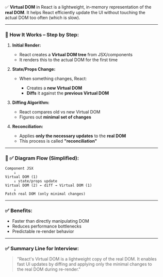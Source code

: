 ✅ **Virtual DOM** in React is a lightweight, in-memory representation of the **real DOM**. It helps React efficiently update the UI without touching the actual DOM too often (which is slow).

---

### 🔹 **How It Works – Step by Step:**

1. **Initial Render:**

   * React creates a **Virtual DOM tree** from JSX/components
   * It renders this to the actual DOM for the first time

2. **State/Props Change:**

   * When something changes, React:

     * Creates a **new Virtual DOM**
     * **Diffs** it against the **previous Virtual DOM**

3. **Diffing Algorithm:**

   * React compares old vs new Virtual DOM
   * Figures out **minimal set of changes**

4. **Reconciliation:**

   * Applies **only the necessary updates** to the **real DOM**
   * This process is called **"reconciliation"**

---

### 🔹 ✅ Diagram Flow (Simplified):

```
Component JSX
    ↓
Virtual DOM (1)
    ↓ state/props update
Virtual DOM (2) ← diff → Virtual DOM (1)
    ↓
Patch real DOM (only minimal changes)
```

---

### ✅ Benefits:

* Faster than directly manipulating DOM
* Reduces performance bottlenecks
* Predictable re-render behavior

---

### ✅ Summary Line for Interview:

> "React's Virtual DOM is a lightweight copy of the real DOM. It enables fast UI updates by diffing and applying only the minimal changes to the real DOM during re-render."
> 
